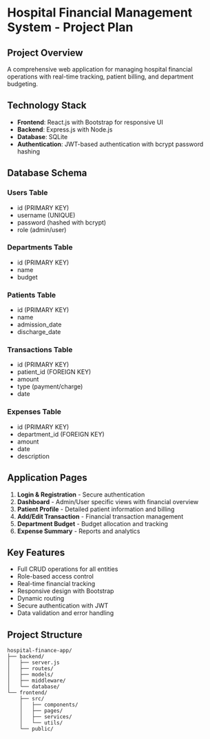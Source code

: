 # Hospital Financial Management System - Project Plan

## Project Overview
A comprehensive web application for managing hospital financial operations with real-time tracking, patient billing, and department budgeting.

## Technology Stack
- **Frontend**: React.js with Bootstrap for responsive UI
- **Backend**: Express.js with Node.js
- **Database**: SQLite
- **Authentication**: JWT-based authentication with bcrypt password hashing

## Database Schema

### Users Table
- id (PRIMARY KEY)
- username (UNIQUE)
- password (hashed with bcrypt)
- role (admin/user)

### Departments Table
- id (PRIMARY KEY)
- name
- budget

### Patients Table
- id (PRIMARY KEY)
- name
- admission_date
- discharge_date

### Transactions Table
- id (PRIMARY KEY)
- patient_id (FOREIGN KEY)
- amount
- type (payment/charge)
- date

### Expenses Table
- id (PRIMARY KEY)
- department_id (FOREIGN KEY)
- amount
- date
- description

## Application Pages

1. **Login & Registration** - Secure authentication
2. **Dashboard** - Admin/User specific views with financial overview
3. **Patient Profile** - Detailed patient information and billing
4. **Add/Edit Transaction** - Financial transaction management
5. **Department Budget** - Budget allocation and tracking
6. **Expense Summary** - Reports and analytics

## Key Features
- Full CRUD operations for all entities
- Role-based access control
- Real-time financial tracking
- Responsive design with Bootstrap
- Dynamic routing
- Secure authentication with JWT
- Data validation and error handling

## Project Structure
```
hospital-finance-app/
├── backend/
│   ├── server.js
│   ├── routes/
│   ├── models/
│   ├── middleware/
│   └── database/
└── frontend/
    ├── src/
    │   ├── components/
    │   ├── pages/
    │   ├── services/
    │   └── utils/
    └── public/
```

